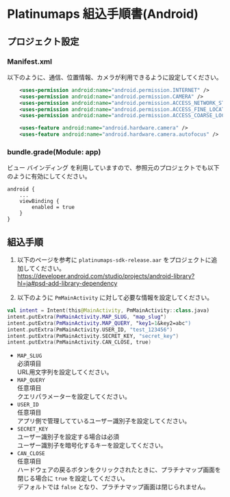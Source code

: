 # Platinumaps 組込手順書(Android)

## プロジェクト設定

### Manifest.xml
以下のように、通信、位置情報、カメラが利用できるように設定してください。

```xml
    <uses-permission android:name="android.permission.INTERNET" />
    <uses-permission android:name="android.permission.CAMERA" />
    <uses-permission android:name="android.permission.ACCESS_NETWORK_STATE" />
    <uses-permission android:name="android.permission.ACCESS_FINE_LOCATION" />
    <uses-permission android:name="android.permission.ACCESS_COARSE_LOCATION" />

    <uses-feature android:name="android.hardware.camera" />
    <uses-feature android:name="android.hardware.camera.autofocus" />
```

### bundle.grade(Module: app)
ビュー バインディング を利用していますので、参照元のプロジェクトでも以下のように有効にしてください。

```
android {
    ...
    viewBinding {
        enabled = true
    }
}
```

## 組込手順
1. 以下のページを参考に `platinumaps-sdk-release.aar` をプロジェクトに追加してください。  
https://developer.android.com/studio/projects/android-library?hl=ja#psd-add-library-dependency

2. 以下のように `PmMainActivity` に対して必要な情報を設定してください。
```kotlin
val intent = Intent(this@MainActivity, PmMainActivity::class.java)
intent.putExtra(PmMainActivity.MAP_SLUG, "map_slug")
intent.putExtra(PmMainActivity.MAP_QUERY, "key1=1&key2=abc")
intent.putExtra(PmMainActivity.USER_ID, "test_123456")
intent.putExtra(PmMainActivity.SECRET_KEY, "secret_key")
intent.putExtra(PmMainActivity.CAN_CLOSE, true)
```
  * `MAP_SLUG`  
    必須項目  
    URL用文字列を設定してください。
  * `MAP_QUERY`  
    任意項目  
    クエリパラメーターを設定してください。
  * `USER_ID`  
    任意項目  
    アプリ側で管理してているユーザー識別子を設定してください。
  * `SECRET_KEY`  
    ユーザー識別子を設定する場合は必須  
    ユーザー識別子を暗号化するキーを設定してください。
  * `CAN_CLOSE`  
    任意項目  
    ハードウェアの戻るボタンをクリックされたときに、プラチナマップ画面を閉じる場合に `true` を設定してください。  
    デフォルトでは `false` となり、プラチナマップ画面は閉じられません。

